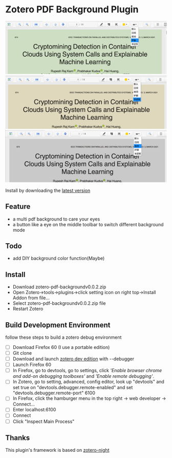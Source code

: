 # Zotero PDF Background Plugin

![](example1.png)![](example2.png)![](example3.png)

Install by downloading the [latest version](https://github.com/q77190858/zotero-pdf-background/releases/latest)

## Feature

* a multi pdf background to care your eyes
* a button like a eye on the middle toolbar to switch different background mode

## Todo

* add DIY background color function(Maybe)

## Install

- Download zotero-pdf-backgroundv0.0.2.zip
- Open Zotero->tools->plugins->click setting icon on right top->Install Addon from file...
- Select zotero-pdf-backgroundv0.0.2.zip file
- Restart Zotero

## Build Development Environment

follow these steps to build a zotero debug environment

- [ ] Download Firefox 60 (I use a portable edition)
- [ ] Git clone
- [ ] Download and launch [zotero dev edition](https://www.zotero.org/support/dev_builds) with --debugger
- [ ] Launch Firefox 60
- [ ] In Firefox, go to devtools, go to settings, click *'Enable browser chrome and add-on debugging toolboxes'* and *'Enable remote debugging'*.
- [ ] In Zotero, go to setting, advanced, config editor, look up "devtools" and set true on "devtools.debugger.remote-enabled" and set "devtools.debugger.remote-port" 6100
- [ ] In Firefox, click the hamburger menu in the top right -> web developer -> Connect...
- [ ] Enter localhost:6100
- [ ] Connect
- [ ] Click "Inspect Main Process"

## Thanks
This plugin's framework is based on [zotero-night](https://github.com/tefkah/zotero-night)